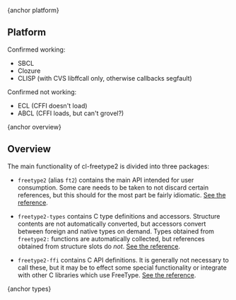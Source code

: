 {anchor platform}

Platform
--------

Confirmed working:

* SBCL
* Clozure
* CLISP (with CVS libffcall only, otherwise callbacks segfault)

Confirmed not working:

* ECL (CFFI doesn't load)
* ABCL (CFFI loads, but can't grovel?)

{anchor overview}

Overview
--------

The main functionality of cl-freetype2 is divided into three packages:

* `freetype2` (alias `ft2`) contains the main API intended for user
  consumption.  Some care needs to be taken to not discard certain
  references, but this should for the most part be fairly idiomatic.
  [See the reference](#REFERENCE-FREETYPE2).

* `freetype2-types` contains C type definitions and accessors.
  Structure contents are not automatically converted, but accessors
  convert between foreign and native types on demand.  Types obtained
  from `freetype2:` functions are automatically collected, but
  references obtained from structure slots do _not_.
  [See the reference](cl-freetype2-types.html#REFERENCE-CL-FREETYPE2-TYPES).

* `freetype2-ffi` contains C API definitions.  It is generally not
  necessary to call these, but it may be to effect some special
  functionality or integrate with other C libraries which use
  FreeType.
  [See the reference](cl-freetype2-ffi.html#REFERENCE-CL-FREETYPE2-FFI).

{anchor types}
